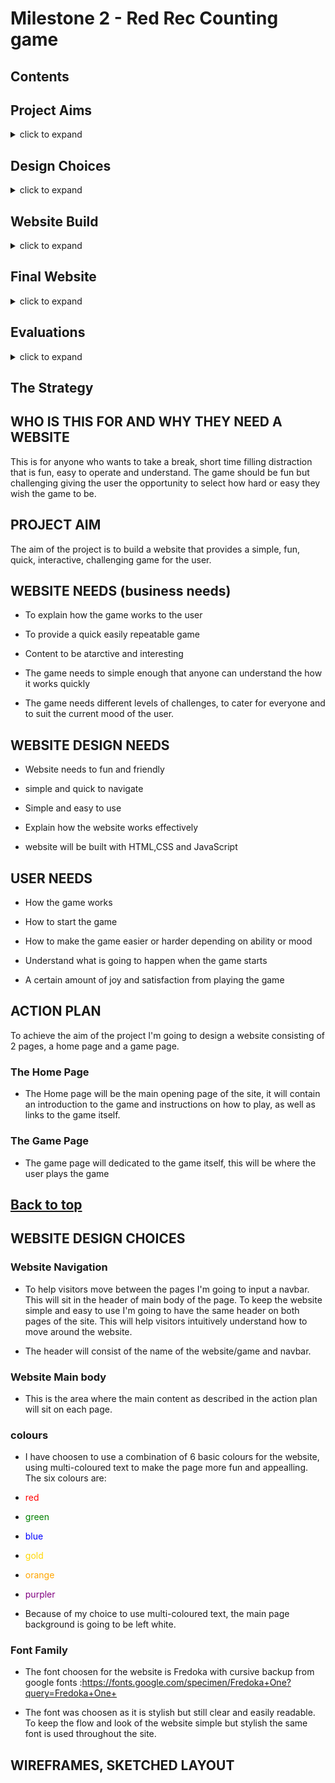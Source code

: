 # Milestone 2 - Red Rec Counting game

## Contents

 ## Project Aims
 <details>
 <summary>click to expand</summary>

 * ### [1.who is this for and why they need a website](#who-is-this-for-and-why-they-need-a-website)
 * ### [2.project aim](##-PROJECT-AIM)
 * ### [3.website needs](#website-needs)
 * ### [4.website design needs](#website-design-needs)
 * ### [5.user needs](#user-needs)
 </details>

 ## Design Choices
 <details>
 <summary>click to expand</summary>

 * ### [6.Action Plan](#action-plan)
 * ### [7.wedsite design choices](#website-design-choices)
 * ### [8.website navigation](#website-navigation)
 * ### [9.website main body](#website-main-body)
 * ### [10.website colours](#website-colours)
 * ### [11.font family](#font-family)
 * ### [12.wireframes, sketched layout](#wireframes,-sketched-layout)
 </details>

 ## Website Build
 <details>
 <summary>click to expand</summary>

  * ### [13.design changes](#design-changes)
  * ### [14.code structure](#code-structure)
  * ### [15.code bugs/fixes](#code-bugs/fixes)
   </details>

 ## Final Website
 <details>
 <summary>click to expand</summary>

  * ### [16.final product](#final-product)
  * ### [17.references](#References/-Credits)
   </details>

 ## Evaluations
 <details>
 <summary>click to expand</summary>

 * ### [18.Deployment](#deployment)
 * ### [19.Test Website](#test-website)
 * ### [20.Project Objectives test](#project-objectives-test)
 * ### [21.Website Build Test](#website-build-test)
 * ### [22.Overall Test Conclusion](#overall-test-conclusion)
 * ### [23.Future changes/ add ons](#future-changes/-add-ons)
  </details>



## The Strategy
## WHO IS THIS FOR AND WHY THEY NEED A WEBSITE

This is for anyone who wants to take a break, short time filling distraction that is fun, easy to operate and understand.
The game should be fun but challenging giving the user the opportunity to select how hard or easy they wish the game to be.



## PROJECT AIM 

The aim of the project is to build a website that provides a simple, fun, quick, interactive, challenging game for the user.


## WEBSITE NEEDS (business needs)

- To explain how the game works to the user

- To provide a quick easily repeatable game

- Content to be atarctive and interesting

- The game needs to simple enough that anyone can understand the how it works quickly 

- The game needs different levels of challenges, to cater for everyone and to suit the current mood of the user.


## WEBSITE DESIGN NEEDS

- Website needs to fun and friendly

- simple and quick to navigate

- Simple and easy to use

- Explain how the website works effectively

- website will be built with HTML,CSS and JavaScript

## USER NEEDS 

- How the game works

- How to start the game 

- How to make the game easier or harder depending on ability or mood

- Understand what is going to happen when the game starts

- A certain amount of joy and satisfaction from playing the game




## ACTION PLAN

To achieve the aim of the project I'm going to design a website consisting of 2 pages, a home page and a game page.

### The Home Page

- The Home page will be the main opening page of the site, it will contain an introduction to the game and instructions on how to play, as well as links to the game itself.

### The Game Page 

- The game page will dedicated to the game itself, this will be where the user plays the game


## [Back to top](#contents)



## WEBSITE DESIGN CHOICES

### Website Navigation

- To help visitors move between the pages I'm going to input a navbar. This will sit in the header of main body of the page. 
To keep the website simple and easy to use I'm going to have the same header on both pages of the site. This will help visitors intuitively understand how to move around the website.

- The header will consist of the name of the website/game and navbar.


### Website Main body

- This is the area where the main content as described in the action plan will sit on each page.

### colours 

- I have choosen to use a combination of 6 basic colours for the website, using multi-coloured text to make the page more fun and appealling. The six colours are:

- <span style="color:red" >red</span> 
- <span style="color:green">green</span>
- <span style="color:blue">blue</span>
- <span style="color:gold">gold</span>
- <span style="color:orange" >orange</span> 
- <span style="color:purple">purpler</span>

- Because of my choice to use multi-coloured text, the main page background is going to be left white.

### Font Family 

- The font choosen for the website is Fredoka with cursive backup from google fonts :https://fonts.google.com/specimen/Fredoka+One?query=Fredoka+One+

- The font was choosen as it is stylish but still clear and easily readable. To keep the flow and look of the website simple but stylish the same font is used throughout the site.
 

## WIREFRAMES, SKETCHED LAYOUT

